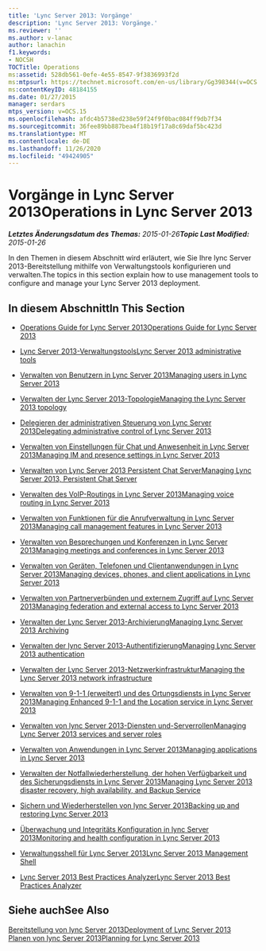 ```yaml
---
title: 'Lync Server 2013: Vorgänge'
description: 'Lync Server 2013: Vorgänge.'
ms.reviewer: ''
ms.author: v-lanac
author: lanachin
f1.keywords:
- NOCSH
TOCTitle: Operations
ms:assetid: 528db561-0efe-4e55-8547-9f3836993f2d
ms:mtpsurl: https://technet.microsoft.com/en-us/library/Gg398344(v=OCS.15)
ms:contentKeyID: 48184155
ms.date: 01/27/2015
manager: serdars
mtps_version: v=OCS.15
ms.openlocfilehash: afdc4b5738ed238e59f24f9f0bac084ff9db7f34
ms.sourcegitcommit: 36fee89bb887bea4f18b19f17a8c69daf5bc423d
ms.translationtype: MT
ms.contentlocale: de-DE
ms.lasthandoff: 11/26/2020
ms.locfileid: "49424905"
---
```

# <a name="operations-in-lync-server-2013"></a><span data-ttu-id="a905b-103">Vorgänge in Lync Server 2013</span><span class="sxs-lookup"><span data-stu-id="a905b-103">Operations in Lync Server 2013</span></span>

<div data-xmlns="http://www.w3.org/1999/xhtml">

<div class="topic" data-xmlns="http://www.w3.org/1999/xhtml" data-msxsl="urn:schemas-microsoft-com:xslt" data-cs="https://msdn.microsoft.com/">

<div data-asp="https://msdn2.microsoft.com/asp">



</div>

<div id="mainSection">

<div id="mainBody"><span data-ttu-id="a905b-104">

<span> </span></span><span class="sxs-lookup"><span data-stu-id="a905b-104">

<span> </span></span></span>

<span data-ttu-id="a905b-105">_**Letztes Änderungsdatum des Themas:** 2015-01-26_</span><span class="sxs-lookup"><span data-stu-id="a905b-105">_**Topic Last Modified:** 2015-01-26_</span></span>

<span data-ttu-id="a905b-106">In den Themen in diesem Abschnitt wird erläutert, wie Sie Ihre lync Server 2013-Bereitstellung mithilfe von Verwaltungstools konfigurieren und verwalten.</span><span class="sxs-lookup"><span data-stu-id="a905b-106">The topics in this section explain how to use management tools to configure and manage your Lync Server 2013 deployment.</span></span>

<div>

## <a name="in-this-section"></a><span data-ttu-id="a905b-107">In diesem Abschnitt</span><span class="sxs-lookup"><span data-stu-id="a905b-107">In This Section</span></span>

  - [<span data-ttu-id="a905b-108">Operations Guide for Lync Server 2013</span><span class="sxs-lookup"><span data-stu-id="a905b-108">Operations Guide for Lync Server 2013</span></span>](lync-server-2013-operations-guide.md)

  - [<span data-ttu-id="a905b-109">Lync Server 2013-Verwaltungstools</span><span class="sxs-lookup"><span data-stu-id="a905b-109">Lync Server 2013 administrative tools</span></span>](lync-server-2013-lync-server-administrative-tools.md)

  - [<span data-ttu-id="a905b-110">Verwalten von Benutzern in Lync Server 2013</span><span class="sxs-lookup"><span data-stu-id="a905b-110">Managing users in Lync Server 2013</span></span>](lync-server-2013-managing-users-in-lync-server.md)

  - [<span data-ttu-id="a905b-111">Verwalten der Lync Server 2013-Topologie</span><span class="sxs-lookup"><span data-stu-id="a905b-111">Managing the Lync Server 2013 topology</span></span>](lync-server-2013-managing-the-lync-server-topology.md)

  - [<span data-ttu-id="a905b-112">Delegieren der administrativen Steuerung von Lync Server 2013</span><span class="sxs-lookup"><span data-stu-id="a905b-112">Delegating administrative control of Lync Server 2013</span></span>](lync-server-2013-delegating-administrative-control-of-lync-server.md)

  - [<span data-ttu-id="a905b-113">Verwalten von Einstellungen für Chat und Anwesenheit in Lync Server 2013</span><span class="sxs-lookup"><span data-stu-id="a905b-113">Managing IM and presence settings in Lync Server 2013</span></span>](lync-server-2013-managing-im-and-presence-settings.md)

  - [<span data-ttu-id="a905b-114">Verwalten von Lync Server 2013 Persistent Chat Server</span><span class="sxs-lookup"><span data-stu-id="a905b-114">Managing Lync Server 2013, Persistent Chat Server</span></span>](managing-lync-server-2013-persistent-chat-server.md)

  - [<span data-ttu-id="a905b-115">Verwalten des VoIP-Routings in Lync Server 2013</span><span class="sxs-lookup"><span data-stu-id="a905b-115">Managing voice routing in Lync Server 2013</span></span>](lync-server-2013-managing-voice-routing.md)

  - [<span data-ttu-id="a905b-116">Verwalten von Funktionen für die Anrufverwaltung in Lync Server 2013</span><span class="sxs-lookup"><span data-stu-id="a905b-116">Managing call management features in Lync Server 2013</span></span>](lync-server-2013-managing-call-management-features.md)

  - [<span data-ttu-id="a905b-117">Verwalten von Besprechungen und Konferenzen in Lync Server 2013</span><span class="sxs-lookup"><span data-stu-id="a905b-117">Managing meetings and conferences in Lync Server 2013</span></span>](lync-server-2013-managing-meetings-and-conferences.md)

  - [<span data-ttu-id="a905b-118">Verwalten von Geräten, Telefonen und Clientanwendungen in Lync Server 2013</span><span class="sxs-lookup"><span data-stu-id="a905b-118">Managing devices, phones, and client applications in Lync Server 2013</span></span>](lync-server-2013-managing-devices-phones-and-client-applications.md)

  - [<span data-ttu-id="a905b-119">Verwalten von Partnerverbünden und externem Zugriff auf Lync Server 2013</span><span class="sxs-lookup"><span data-stu-id="a905b-119">Managing federation and external access to Lync Server 2013</span></span>](lync-server-2013-managing-federation-and-external-access-to-lync-server-2013.md)

  - [<span data-ttu-id="a905b-120">Verwalten der Lync Server 2013-Archivierung</span><span class="sxs-lookup"><span data-stu-id="a905b-120">Managing Lync Server 2013 Archiving</span></span>](lync-server-2013-managing-archiving.md)

  - [<span data-ttu-id="a905b-121">Verwalten der lync Server 2013-Authentifizierung</span><span class="sxs-lookup"><span data-stu-id="a905b-121">Managing Lync Server 2013 authentication</span></span>](lync-server-2013-managing-lync-server-authentication.md)

  - [<span data-ttu-id="a905b-122">Verwalten der Lync Server 2013-Netzwerkinfrastruktur</span><span class="sxs-lookup"><span data-stu-id="a905b-122">Managing the Lync Server 2013 network infrastructure</span></span>](lync-server-2013-managing-the-lync-server-2013-network-infrastructure.md)

  - [<span data-ttu-id="a905b-123">Verwalten von 9-1-1 (erweitert) und des Ortungsdiensts in Lync Server 2013</span><span class="sxs-lookup"><span data-stu-id="a905b-123">Managing Enhanced 9-1-1 and the Location service in Lync Server 2013</span></span>](lync-server-2013-managing-enhanced-9-1-1-and-the-location-service.md)

  - [<span data-ttu-id="a905b-124">Verwalten von lync Server 2013-Diensten und-Serverrollen</span><span class="sxs-lookup"><span data-stu-id="a905b-124">Managing Lync Server 2013 services and server roles</span></span>](lync-server-2013-managing-lync-server-services-and-server-roles.md)

  - [<span data-ttu-id="a905b-125">Verwalten von Anwendungen in Lync Server 2013</span><span class="sxs-lookup"><span data-stu-id="a905b-125">Managing applications in Lync Server 2013</span></span>](lync-server-2013-managing-applications.md)

  - [<span data-ttu-id="a905b-126">Verwalten der Notfallwiederherstellung, der hohen Verfügbarkeit und des Sicherungsdiensts in Lync Server 2013</span><span class="sxs-lookup"><span data-stu-id="a905b-126">Managing Lync Server 2013 disaster recovery, high availability, and Backup Service</span></span>](lync-server-2013-managing-lync-server-disaster-recovery-high-availability-and-backup-service.md)

  - [<span data-ttu-id="a905b-127">Sichern und Wiederherstellen von lync Server 2013</span><span class="sxs-lookup"><span data-stu-id="a905b-127">Backing up and restoring Lync Server 2013</span></span>](lync-server-2013-backing-up-and-restoring-lync-server.md)

  - [<span data-ttu-id="a905b-128">Überwachung und Integritäts Konfiguration in lync Server 2013</span><span class="sxs-lookup"><span data-stu-id="a905b-128">Monitoring and health configuration in Lync Server 2013</span></span>](lync-server-2013-monitoring-and-health-configuration.md)

  - [<span data-ttu-id="a905b-129">Verwaltungsshell für Lync Server 2013</span><span class="sxs-lookup"><span data-stu-id="a905b-129">Lync Server 2013 Management Shell</span></span>](lync-server-2013-lync-server-management-shell.md)

  - [<span data-ttu-id="a905b-130">Lync Server 2013 Best Practices Analyzer</span><span class="sxs-lookup"><span data-stu-id="a905b-130">Lync Server 2013 Best Practices Analyzer</span></span>](lync-server-2013-lync-server-best-practices-analyzer.md)

</div>

<div>

## <a name="see-also"></a><span data-ttu-id="a905b-131">Siehe auch</span><span class="sxs-lookup"><span data-stu-id="a905b-131">See Also</span></span>


[<span data-ttu-id="a905b-132">Bereitstellung von lync Server 2013</span><span class="sxs-lookup"><span data-stu-id="a905b-132">Deployment of Lync Server 2013</span></span>](lync-server-2013-deployment.md)  
[<span data-ttu-id="a905b-133">Planen von lync Server 2013</span><span class="sxs-lookup"><span data-stu-id="a905b-133">Planning for Lync Server 2013</span></span>](lync-server-2013-planning.md)  
  

<span data-ttu-id="a905b-134"></div>

</div>

<span> </span>

</div>

</div>

</span><span class="sxs-lookup"><span data-stu-id="a905b-134"></div>

</div>

<span> </span>

</div>

</div>

</span></span></div>

